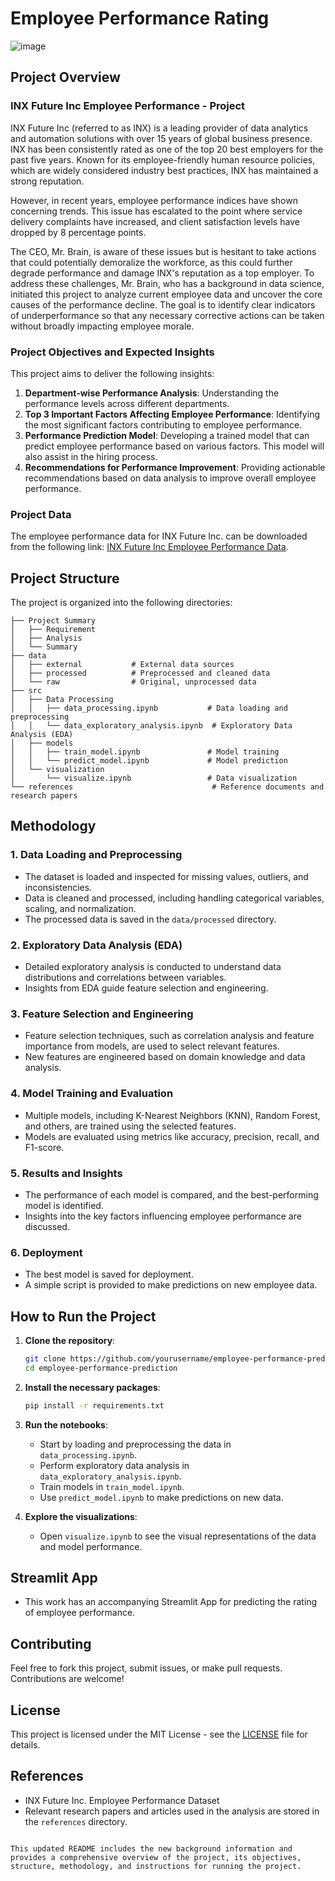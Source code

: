 # Employee Performance Rating

![image](https://github.com/user-attachments/assets/1e782a8a-7ee8-4fd6-bed9-832f8656bb8a)


## Project Overview

### INX Future Inc Employee Performance - Project

INX Future Inc (referred to as INX) is a leading provider of data analytics and automation solutions with over 15 years of global business presence. INX has been consistently rated as one of the top 20 best employers for the past five years. Known for its employee-friendly human resource policies, which are widely considered industry best practices, INX has maintained a strong reputation.

However, in recent years, employee performance indices have shown concerning trends. This issue has escalated to the point where service delivery complaints have increased, and client satisfaction levels have dropped by 8 percentage points. 

The CEO, Mr. Brain, is aware of these issues but is hesitant to take actions that could potentially demoralize the workforce, as this could further degrade performance and damage INX's reputation as a top employer. To address these challenges, Mr. Brain, who has a background in data science, initiated this project to analyze current employee data and uncover the core causes of the performance decline. The goal is to identify clear indicators of underperformance so that any necessary corrective actions can be taken without broadly impacting employee morale.

### Project Objectives and Expected Insights

This project aims to deliver the following insights:

1. **Department-wise Performance Analysis**: Understanding the performance levels across different departments.
2. **Top 3 Important Factors Affecting Employee Performance**: Identifying the most significant factors contributing to employee performance.
3. **Performance Prediction Model**: Developing a trained model that can predict employee performance based on various factors. This model will also assist in the hiring process.
4. **Recommendations for Performance Improvement**: Providing actionable recommendations based on data analysis to improve overall employee performance.

### Project Data

The employee performance data for INX Future Inc. can be downloaded from the following link: [INX Future Inc Employee Performance Data](http://data.iabac.org/exam/p2/data/INX_Future_Inc_Employee_Performance_CDS_Project2_Data_V1.8).

## Project Structure

The project is organized into the following directories:

```
├── Project Summary
│   ├── Requirement
│   ├── Analysis
│   └── Summary
├── data
│   ├── external           # External data sources
│   ├── processed          # Preprocessed and cleaned data
│   └── raw                # Original, unprocessed data
├── src
│   ├── Data Processing
│   │   ├── data_processing.ipynb           # Data loading and preprocessing
│   │   └── data_exploratory_analysis.ipynb  # Exploratory Data Analysis (EDA)
│   ├── models
│   │   ├── train_model.ipynb               # Model training
│   │   └── predict_model.ipynb             # Model prediction
│   └── visualization
│       └── visualize.ipynb                 # Data visualization
└── references                               # Reference documents and research papers
```

## Methodology

### 1. Data Loading and Preprocessing
- The dataset is loaded and inspected for missing values, outliers, and inconsistencies.
- Data is cleaned and processed, including handling categorical variables, scaling, and normalization.
- The processed data is saved in the `data/processed` directory.

### 2. Exploratory Data Analysis (EDA)
- Detailed exploratory analysis is conducted to understand data distributions and correlations between variables.
- Insights from EDA guide feature selection and engineering.

### 3. Feature Selection and Engineering
- Feature selection techniques, such as correlation analysis and feature importance from models, are used to select relevant features.
- New features are engineered based on domain knowledge and data analysis.

### 4. Model Training and Evaluation
- Multiple models, including K-Nearest Neighbors (KNN), Random Forest, and others, are trained using the selected features.
- Models are evaluated using metrics like accuracy, precision, recall, and F1-score.

### 5. Results and Insights
- The performance of each model is compared, and the best-performing model is identified.
- Insights into the key factors influencing employee performance are discussed.

### 6. Deployment
- The best model is saved for deployment.
- A simple script is provided to make predictions on new employee data.

## How to Run the Project

1. **Clone the repository**:
   ```bash
   git clone https://github.com/yourusername/employee-performance-prediction.git
   cd employee-performance-prediction
   ```

2. **Install the necessary packages**:
   ```bash
   pip install -r requirements.txt
   ```

3. **Run the notebooks**:
   - Start by loading and preprocessing the data in `data_processing.ipynb`.
   - Perform exploratory data analysis in `data_exploratory_analysis.ipynb`.
   - Train models in `train_model.ipynb`.
   - Use `predict_model.ipynb` to make predictions on new data.

4. **Explore the visualizations**:
   - Open `visualize.ipynb` to see the visual representations of the data and model performance.
  
## Streamlit App
- This work has an accompanying Streamlit App for predicting the rating of employee performance.

## Contributing

Feel free to fork this project, submit issues, or make pull requests. Contributions are welcome!

## License

This project is licensed under the MIT License - see the [LICENSE](LICENSE) file for details.

## References

- INX Future Inc. Employee Performance Dataset
- Relevant research papers and articles used in the analysis are stored in the `references` directory.
```

This updated README includes the new background information and provides a comprehensive overview of the project, its objectives, structure, methodology, and instructions for running the project.
